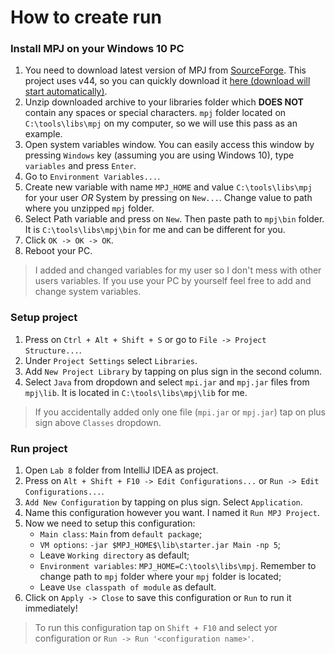 # How to create run

### Install MPJ on your Windows 10 PC

1. You need to download latest version of MPJ from [SourceForge](https://sourceforge.net/projects/mpjexpress/files/releases/). This project uses v44, so you can quickly download it [here (download will start automatically)](https://sourceforge.net/projects/mpjexpress/files/releases/mpj-v0_44.zip/download).
2. Unzip downloaded archive to your libraries folder which **DOES NOT** contain any spaces or special characters. `mpj` folder located on `C:\tools\libs\mpj` on my computer, so we will use this pass as an example.
3. Open system variables window. You can easily access this window by pressing `Windows` key (assuming you are using Windows 10), type `variables` and press `Enter`.
4. Go to `Environment Variables...`.
5. Create new variable with name `MPJ_HOME` and value `C:\tools\libs\mpj` for your user *OR* System by pressing on `New...`. Change value to path where you unzipped `mpj` folder.
6. Select Path variable and press on `New`. Then paste path to `mpj\bin` folder. It is `C:\tools\libs\mpj\bin` for me and can be different for you.
7. Click `OK -> OK -> OK`.
8. Reboot your PC.

> I added and changed variables for my user so I don't mess with other users variables. If you use your PC by yourself feel free to add and change system variables.   


### Setup project

1. Press on `Ctrl + Alt + Shift + S` or go to `File -> Project Structure...`.
2. Under `Project Settings` select `Libraries`.
3. Add `New Project Library` by tapping on plus sign in the second column.
4. Select `Java` from dropdown and select `mpi.jar` and `mpj.jar` files from `mpj\lib`. It is located in `C:\tools\libs\mpj\lib` for me.

> If you accidentally added only one file (`mpi.jar` or `mpj.jar`) tap on plus sign above `Classes` dropdown.

### Run project

1. Open `Lab 8` folder from IntelliJ IDEA as project.
2. Press on `Alt + Shift + F10 -> Edit Configurations...` or `Run -> Edit Configurations...`.
3. `Add New Configuration` by tapping on plus sign. Select `Application`.
4. Name this configuration however you want. I named it `Run MPJ Project`.
5. Now we need to setup this configuration:
   * `Main class`: `Main` from `default package`;
   * `VM options`: `-jar $MPJ_HOME$\lib\starter.jar Main -np 5`;
   * Leave `Working directory` as default;
   * `Environment variables`: `MPJ_HOME=C:\tools\libs\mpj`. Remember to change path to `mpj` folder where your `mpj` folder is located;
   * Leave `Use classpath of module` as default.
6. Click on `Apply -> Close` to save this configuration or `Run` to run it immediately!

> To run this configuration tap on `Shift + F10` and select yor configuration or `Run -> Run '<configuration name>'`.
